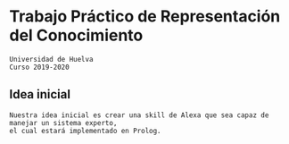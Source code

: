 #   Trabajo Práctico de Representación del Conocimiento
    Universidad de Huelva
    Curso 2019-2020

##  Idea inicial
    Nuestra idea inicial es crear una skill de Alexa que sea capaz de manejar un sistema experto,
    el cual estará implementado en Prolog.    
